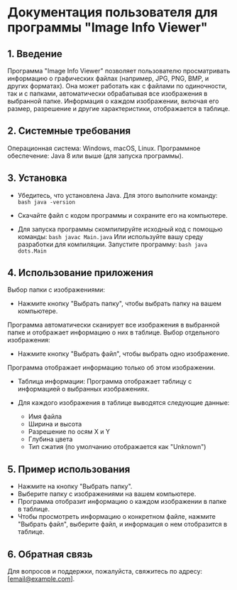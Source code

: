 # Документация пользователя для программы "Image Info Viewer"
## 1. Введение
Программа "Image Info Viewer" позволяет пользователю просматривать информацию о графических файлах (например, JPG, PNG, BMP, и других форматах). Она может работать как с файлами по одиночности, так и с папками, автоматически обрабатывая все изображения в выбранной папке. Информация о каждом изображении, включая его размер, разрешение и другие характеристики, отображается в таблице.

## 2. Системные требования
Операционная система: Windows, macOS, Linux.
Программное обеспечение:
Java 8 или выше (для запуска программы).
## 3. Установка
- Убедитесь, что установлена Java. Для этого выполните команду:
``bash
java -version``

- Скачайте файл с кодом программы и сохраните его на компьютере.

- Для запуска программы скомпилируйте исходный код с помощью команды:
``bash
javac Main.java``
Или используйте вашу среду разработки для компиляции.
Запустите программу:
``bash
java dots.Main``
## 4. Использование приложения
Выбор папки с изображениями:

- Нажмите кнопку "Выбрать папку", чтобы выбрать папку на вашем компьютере.
  
Программа автоматически сканирует все изображения в выбранной папке и отображает информацию о них в таблице.
Выбор отдельного изображения:

- Нажмите кнопку "Выбрать файл", чтобы выбрать одно изображение.

Программа отображает информацию только об этом изображении.
- Таблица информации:
Программа отображает таблицу с информацией о выбранных изображениях.

- Для каждого изображения в таблице выводятся следующие данные:
  - Имя файла
  - Ширина и высота
  - Разрешение по осям X и Y
  - Глубина цвета
  - Тип сжатия (по умолчанию отображается как "Unknown")
## 5. Пример использования
- Нажмите на кнопку "Выбрать папку".
- Выберите папку с изображениями на вашем компьютере.
- Программа отобразит информацию о каждом изображении в папке в таблице.
- Чтобы просмотреть информацию о конкретном файле, нажмите "Выбрать файл", выберите файл, и информация о нем отобразится в таблице.
## 6. Обратная связь
Для вопросов и поддержки, пожалуйста, свяжитесь по адресу: [email@example.com].
